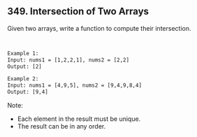 ## 349. Intersection of Two Arrays

Given two arrays, write a function to compute their intersection.

```html


Example 1:
Input: nums1 = [1,2,2,1], nums2 = [2,2]
Output: [2]

Example 2:
Input: nums1 = [4,9,5], nums2 = [9,4,9,8,4]
Output: [9,4]
```


Note:

- Each element in the result must be unique.
- The result can be in any order.

